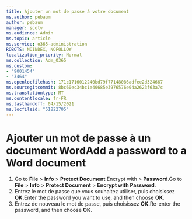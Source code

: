 ```yaml
---
title: Ajouter un mot de passe à votre document
ms.author: pebaum
author: pebaum
manager: scotv
ms.audience: Admin
ms.topic: article
ms.service: o365-administration
ROBOTS: NOINDEX, NOFOLLOW
localization_priority: Normal
ms.collection: Adm_O365
ms.custom:
- "9001454"
- "3464"
ms.openlocfilehash: 171c1716012240bd79f77148086adfee2d324667
ms.sourcegitcommit: 8bc60ec34bc1e40685e3976576e04a2623f63a7c
ms.translationtype: MT
ms.contentlocale: fr-FR
ms.lasthandoff: 04/15/2021
ms.locfileid: "51822705"
---
```

# <a name="add-a-password-to-a-word-document"></a><span data-ttu-id="af4ee-102">Ajouter un mot de passe à un document Word</span><span class="sxs-lookup"><span data-stu-id="af4ee-102">Add a password to a Word document</span></span>

1. <span data-ttu-id="af4ee-103">Go to **File**  >  **Info**  >  **Protect Document** Encrypt with  >  **Password**.</span><span class="sxs-lookup"><span data-stu-id="af4ee-103">Go to **File** > **Info** > **Protect Document** > **Encrypt with Password**.</span></span>
2. <span data-ttu-id="af4ee-104">Entrez le mot de passe que vous souhaitez utiliser, puis choisissez **OK.**</span><span class="sxs-lookup"><span data-stu-id="af4ee-104">Enter the password you want to use, and then choose **OK**.</span></span>
3. <span data-ttu-id="af4ee-105">Entrez de nouveau le mot de passe, puis choisissez **OK.**</span><span class="sxs-lookup"><span data-stu-id="af4ee-105">Re-enter the password, and then choose **OK**.</span></span>